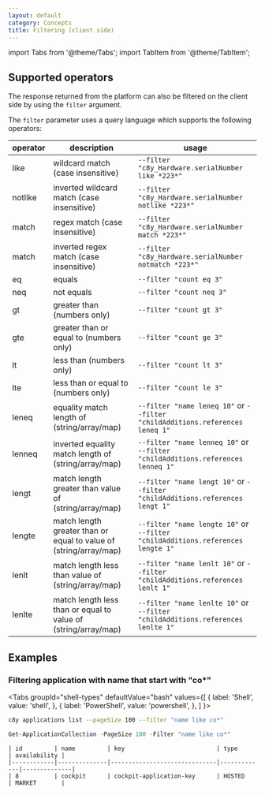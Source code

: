 ```yaml
---
layout: default
category: Concepts
title: Filtering (client side)
---
```


import Tabs from '@theme/Tabs';
import TabItem from '@theme/TabItem';

## Supported operators

The response returned from the platform can also be filtered on the client side by using the `filter` argument.

The `filter` parameter uses a query language which supports the following operators:

|operator|description|usage|
|--------|-----------|-----|
|like|wildcard match (case insensitive)|`--filter "c8y_Hardware.serialNumber like *223*"`|
|notlike|inverted wildcard match (case insensitive)|`--filter "c8y_Hardware.serialNumber notlike *223*"`|
|match|regex match (case insensitive)|`--filter "c8y_Hardware.serialNumber match *223*"`|
|match|inverted regex match (case insensitive)|`--filter "c8y_Hardware.serialNumber notmatch *223*"`|
|eq|equals|`--filter "count eq 3"`|
|neq|not equals|`--filter "count neq 3"`|
|gt| greater than (numbers only)|`--filter "count gt 3"`|
|gte|greater than or equal to (numbers only)|`--filter "count ge 3"`|
|lt|less than (numbers only)|`--filter "count lt 3"`|
|lte|less than or equal to (numbers only)|`--filter "count le 3"`|
|leneq|equality match length of (string/array/map)|`--filter "name leneq 10"` or `--filter "childAdditions.references leneq 1"`|
|lenneq|inverted equality match length of (string/array/map)|`--filter "name lenneq 10"` or `--filter "childAdditions.references lenneq 1"`|
|lengt|match length greater than value of (string/array/map)|`--filter "name lengt 10"` or `--filter "childAdditions.references lengt 1"`|
|lengte|match length greater than or equal to value of (string/array/map)|`--filter "name lengte 10"` or `--filter "childAdditions.references lengte 1"`|
|lenlt|match length less than value of (string/array/map)|`--filter "name lenlt 10"` or `--filter "childAdditions.references lenlt 1"`|
|lenlte|match length less than or equal to value of (string/array/map)|`--filter "name lenlte 10"` or `--filter "childAdditions.references lenlte 1"`|


## Examples

### Filtering application with name that start with "co*"

<Tabs
  groupId="shell-types"
  defaultValue="bash"
  values={[
    { label: 'Shell', value: 'shell', },
    { label: 'PowerShell', value: 'powershell', },
  ]
}>
<TabItem value="shell">

```bash
c8y applications list --pageSize 100 --filter "name like co*"
```

</TabItem>
<TabItem value="powershell">

```powershell
Get-ApplicationCollection -PageSize 100 -Filter "name like co*"
```

</TabItem>
</Tabs>

```csv title="output"
| id         | name         | key                          | type        | availability |
|------------|--------------|------------------------------|-------------|--------------|
| 8          | cockpit      | cockpit-application-key      | HOSTED      | MARKET       |
```
